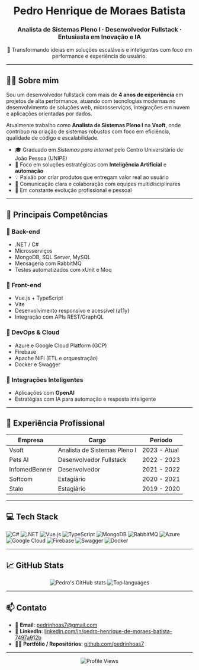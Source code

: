 <h1 align="center">Pedro Henrique de Moraes Batista</h1>
<h3 align="center">Analista de Sistemas Pleno I · Desenvolvedor Fullstack · Entusiasta em Inovação e IA</h3>

<p align="center">
🚀 Transformando ideias em soluções escaláveis e inteligentes com foco em performance e experiência do usuário.
</p>

---

## 👨‍💻 Sobre mim

Sou um desenvolvedor fullstack com mais de **4 anos de experiência** em projetos de alta performance, atuando com tecnologias modernas no desenvolvimento de soluções web, microsserviços, integrações em nuvem e aplicações orientadas por dados.

Atualmente trabalho como **Analista de Sistemas Pleno I** na **Vsoft**, onde contribuo na criação de sistemas robustos com foco em eficiência, qualidade de código e escalabilidade.

- 🎓 Graduado em *Sistemas para Internet* pelo Centro Universitário de João Pessoa (UNIPE)
- 🧠 Foco em soluções estratégicas com **Inteligência Artificial** e **automação**
- 💡 Paixão por criar produtos que entregam valor real ao usuário
- 💬 Comunicação clara e colaboração com equipes multidisciplinares
- 🌱 Em constante evolução profissional e pessoal

---

## 🧰 Principais Competências

### 🔹 Back-end
- .NET / C#
- Microsserviços
- MongoDB, SQL Server, MySQL
- Mensageria com RabbitMQ
- Testes automatizados com xUnit e Moq

### 🔹 Front-end
- Vue.js + TypeScript
- Vite
- Desenvolvimento responsivo e acessível (a11y)
- Integração com APIs REST/GraphQL

### 🔹 DevOps & Cloud
- Azure e Google Cloud Platform (GCP)
- Firebase
- Apache NiFi (ETL e orquestração)
- Docker e Swagger

### 🔹 Integrações Inteligentes
- Aplicações com **OpenAI**
- Estratégias com IA para automação e resposta inteligente

---

## 🏢 Experiência Profissional

| Empresa       | Cargo                     | Período         |
|---------------|---------------------------|------------------|
| Vsoft         | Analista de Sistemas Pleno I | 2023 - Atual     |
| Pets AI       | Desenvolvedor Fullstack   | 2022 - 2023      |
| InfomedBenner | Desenvolvedor             | 2021 - 2022      |
| Softcom       | Estagiário                | 2020 - 2021      |
| Stalo         | Estagiário                | 2019 - 2020      |

---

## 💻 Tech Stack

![C#](https://img.shields.io/badge/c%23-%23239120.svg?style=for-the-badge&logo=c-sharp&logoColor=white)
![.NET](https://img.shields.io/badge/.NET-5C2D91?style=for-the-badge&logo=.net&logoColor=white)
![Vue.js](https://img.shields.io/badge/vuejs-%2335495e.svg?style=for-the-badge&logo=vuedotjs&logoColor=%234FC08D)
![TypeScript](https://img.shields.io/badge/typescript-%23007acc.svg?style=for-the-badge&logo=typescript&logoColor=white)
![MongoDB](https://img.shields.io/badge/MongoDB-%234ea94b.svg?style=for-the-badge&logo=mongodb&logoColor=white)
![RabbitMQ](https://img.shields.io/badge/RabbitMQ-FF6600.svg?style=for-the-badge&logo=rabbitmq&logoColor=white)
![Azure](https://img.shields.io/badge/azure-%230072C6.svg?style=for-the-badge&logo=azure-devops&logoColor=white)
![Google Cloud](https://img.shields.io/badge/Google%20Cloud-%234285F4.svg?style=for-the-badge&logo=google-cloud&logoColor=white)
![Firebase](https://img.shields.io/badge/firebase-%23039BE5.svg?style=for-the-badge&logo=firebase)
![Swagger](https://img.shields.io/badge/-Swagger-%23Clojure?style=for-the-badge&logo=swagger&logoColor=white)
![Docker](https://img.shields.io/badge/docker-%230db7ed.svg?style=for-the-badge&logo=docker&logoColor=white)

---

## 📈 GitHub Stats

<p align="center">
  <img src="https://github-readme-stats.vercel.app/api?username=pedrinhoas7&show_icons=true&theme=default" alt="Pedro's GitHub stats" />
  <img src="https://github-readme-stats.vercel.app/api/top-langs/?username=pedrinhoas7&layout=compact&theme=default" alt="Top languages" />
</p>

---

## 📫 Contato

- 📧 **Email**: pedrinhoas7@gmail.com  
- 💼 **LinkedIn**: [linkedin.com/in/pedro-henrique-de-moraes-batista-7497a912b](https://www.linkedin.com/in/pedro-henrique-de-moraes-batista-7497a912b)  
- 🧑‍💻 **Portfólio / Repositórios**: [github.com/pedrinhoas7](https://github.com/pedrinhoas7)

---

<p align="center">
  <img src="https://visitcount.itsvg.in/api?id=pedrinhoas7&icon=0&color=6" alt="Profile Views" />
</p>
